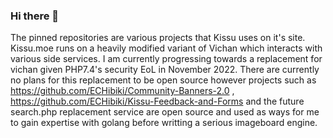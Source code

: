 ### Hi there 👋
The pinned repositories are various projects that Kissu uses on it's site.<br/>
Kissu.moe runs on a heavily modified variant of Vichan which interacts with various side services. I am currently progressing towards a replacement for vichan given PHP7.4's security EoL in November 2022. There are currently no plans for this replacement to be open source however projects such as https://github.com/ECHibiki/Community-Banners-2.0 , https://github.com/ECHibiki/Kissu-Feedback-and-Forms and the future search.php replacement service are open source and used as ways for me to gain expertise with golang before writting a serious imageboard engine.

<!--
**ECHibiki/ECHibiki** is a ✨ _special_ ✨ repository because its `README.md` (this file) appears on your GitHub profile.

Here are some ideas to get you started:

- 🔭 I’m currently working on ...
- 🌱 I’m currently learning ...
- 👯 I’m looking to collaborate on ...
- 🤔 I’m looking for help with ...
- 💬 Ask me about ...
- 📫 How to reach me: ...
- 😄 Pronouns: ...
- ⚡ Fun fact: ...
-->
